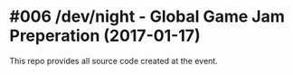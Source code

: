 # #006 /dev/night - Global Game Jam Preperation (2017-01-17)

This repo provides all source code created at the event.
